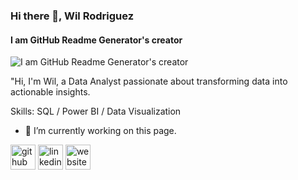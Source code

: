 ### Hi there 👋, Wil Rodriguez
#### I am GitHub Readme Generator's creator
![I am GitHub Readme Generator's creator](https://media.licdn.com/dms/image/v2/D4E16AQGGB4EpRCkz4w/profile-displaybackgroundimage-shrink_350_1400/profile-displaybackgroundimage-shrink_350_1400/0/1700307434416?e=1729728000&v=beta&t=bgra6SP15SF6YrV8oJfVV4NqPzlJP-tnDeWOnM6PtmY)

"Hi, I'm Wil, a Data Analyst passionate about transforming data into actionable insights. 

Skills: SQL / Power BI / Data Visualization 

- 🔭 I’m currently working on this page. 


[<img src='https://cdn.jsdelivr.net/npm/simple-icons@3.0.1/icons/github.svg' alt='github' height='40'>](https://github.com/rodriguezwil)  [<img src='https://cdn.jsdelivr.net/npm/simple-icons@3.0.1/icons/linkedin.svg' alt='linkedin' height='40'>](https://www.linkedin.com/in/https://www.linkedin.com/in/wil-rodriguez//)  [<img src='https://cdn.jsdelivr.net/npm/simple-icons@3.0.1/icons/icloud.svg' alt='website' height='40'>](https://www.wilrodriguez-pro.com/)  

